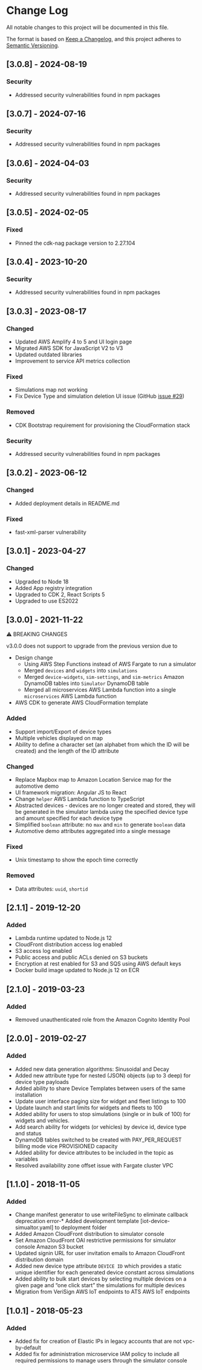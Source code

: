 # Change Log 
All notable changes to this project will be documented in this file. 
 
The format is based on [Keep a Changelog](https://keepachangelog.com/en/1.0.0/), 
and this project adheres to [Semantic Versioning](https://semver.org/spec/v2.0.0.html). 

## [3.0.8] - 2024-08-19
### Security
- Addressed security vulnerabilities found in npm packages

## [3.0.7] - 2024-07-16
### Security
- Addressed security vulnerabilities found in npm packages

## [3.0.6] - 2024-04-03
### Security
- Addressed security vulnerabilities found in npm packages

## [3.0.5] - 2024-02-05
### Fixed
- Pinned the cdk-nag package version to 2.27.104

## [3.0.4] - 2023-10-20
### Security
- Addressed security vulnerabilities found in npm packages

## [3.0.3] - 2023-08-17
### Changed
- Updated AWS Amplify 4 to 5 and UI login page
- Migrated AWS SDK for JavaScript V2 to V3
- Updated outdated libraries
- Improvement to service API metrics collection

### Fixed
- Simulations map not working
- Fix Device Type and simulation deletion UI issue  (GitHub [issue #29](https://github.com/aws-solutions/iot-device-simulator/issues/29))

### Removed
- CDK Bootstrap requirement for provisioning the CloudFormation stack

### Security
- Addressed security vulnerabilities found in npm packages

## [3.0.2] - 2023-06-12
### Changed
- Added deployment details in README.md

### Fixed
- fast-xml-parser vulnerability

## [3.0.1] - 2023-04-27
### Changed
- Upgraded to Node 18
- Added App registry integration
- Upgraded to CDK 2, React Scripts 5
- Upgraded to use ES2022

## [3.0.0] - 2021-11-22
⚠️ BREAKING CHANGES

v3.0.0 does not support to upgrade from the previous version due to
- Design change
  - Using AWS Step Functions instead of AWS Fargate to run a simulator
  - Merged `devices` and `widgets` into `simulations`
  - Merged `device-widgets`, `sim-settings`, and `sim-metrics` Amazon DynamoDB tables into `Simulator` DynamoDB table
  - Merged all microservices AWS Lambda function into a single `microservices` AWS Lambda function
- AWS CDK to generate AWS CloudFormation template

### Added
- Support import/Export of device types
- Multiple vehicles displayed on map
- Ability to define a character set (an alphabet from which the ID will be created) and the length of the ID attribute

### Changed
- Replace Mapbox map to Amazon Location Service map for the automotive demo
- UI framework migration: Angular JS to React
- Change `helper` AWS Lambda function to TypeScript
- Abstracted devices - devices are no longer created and stored, they will be generated in the simulator lambda using the specified device type and amount specified for each device type
- Simplified `boolean` attribute: no `max` and `min` to generate `boolean` data
- Automotive demo attributes aggregated into a single message

### Fixed
- Unix timestamp to show the epoch time correctly

### Removed
- Data attributes: `uuid`, `shortid`

## [2.1.1] - 2019-12-20
### Added 
- Lambda runtime updated to Node.js 12
- CloudFront distribution access log enabled
- S3 access log enabled
- Public access and public ACLs denied on S3 buckets
- Encryption at rest enabled for S3 and SQS using AWS default keys
- Docker build image updated to Node.js 12 on ECR

## [2.1.0] - 2019-03-23
### Added 
- Removed unauthenticated role from the Amazon Cognito Identity Pool

## [2.0.0] - 2019-02-27
### Added 
- Added new data generation algorithms: Sinusoidal and Decay
- Added new attribute type for nested (JSON) objects (up to 3 deep) for device type payloads
- Added ability to share Device Templates between users of the same installation
- Update user interface paging size for widget and fleet listings to 100
- Update launch and start limits for widgets and fleets to 100
- Added ability for users to stop simulations (single or in bulk of 100) for widgets and vehicles.
- Add search ability for widgets (or vehicles) by device id, device type and status
- DynamoDB tables switched to be created with PAY_PER_REQUEST billing mode vice PROVISIONED capacity
- Added ability for device attributes to be included in the topic as variables
- Resolved availability zone offset issue with Fargate cluster VPC

## [1.1.0] - 2018-11-05
### Added 
- Change manifest generator to use writeFileSync to eliminate callback deprecation error-* Added development template [iot-device-simualtor.yaml] to deployment folder
- Added Amazon CloudFront distribution to simulator console
- Set Amazon CloudFront OAI restrictive permissions for simulator console Amazon S3 bucket 
- Updated signin URL for user invitation emails to Amazon CloudFront distribution domain
- Added new device type attribute `DEVICE ID` which provides a static unique identifier for each generated device constant across simulations
- Added ability to bulk start devices by selecting multiple devices on a given page and “one click start” the simulations for multiple devices
- Migration from VeriSign AWS IoT endpoints to ATS AWS IoT endpoints

## [1.0.1] - 2018-05-23
### Added 
- Added fix for creation of Elastic IPs in legacy accounts that are not vpc-by-default
- Added fix for administration microservice IAM policy to include all required permissions to manage users through the simulator console
